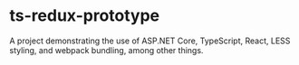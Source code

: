 # ts-redux-prototype

A project demonstrating the use of ASP.NET Core, TypeScript, React, LESS styling, and webpack bundling, among other things.

